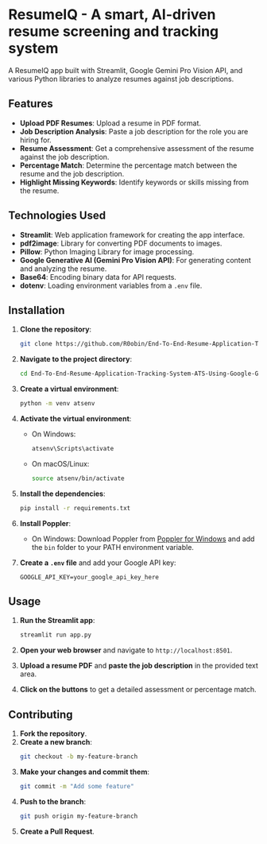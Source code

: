 # ResumeIQ - A smart, AI-driven resume screening and tracking system

A ResumeIQ app built with Streamlit, Google Gemini Pro Vision API, and various Python libraries to analyze resumes against job descriptions.

## Features

- **Upload PDF Resumes**: Upload a resume in PDF format.
- **Job Description Analysis**: Paste a job description for the role you are hiring for.
- **Resume Assessment**: Get a comprehensive assessment of the resume against the job description.
- **Percentage Match**: Determine the percentage match between the resume and the job description.
- **Highlight Missing Keywords**: Identify keywords or skills missing from the resume.

## Technologies Used

- **Streamlit**: Web application framework for creating the app interface.
- **pdf2image**: Library for converting PDF documents to images.
- **Pillow**: Python Imaging Library for image processing.
- **Google Generative AI (Gemini Pro Vision API)**: For generating content and analyzing the resume.
- **Base64**: Encoding binary data for API requests.
- **dotenv**: Loading environment variables from a `.env` file.

## Installation

1. **Clone the repository**:
    ```sh
    git clone https://github.com/R0obin/End-To-End-Resume-Application-Tracking-System-ATS-Using-Google-Gemini-Pro-Vision-LIM-Model.git
    ```

2. **Navigate to the project directory**:
    ```sh
    cd End-To-End-Resume-Application-Tracking-System-ATS-Using-Google-Gemini-Pro-Vision-LIM-Model
    ```

3. **Create a virtual environment**:
    ```sh
    python -m venv atsenv
    ```

4. **Activate the virtual environment**:
    - On Windows:
        ```sh
        atsenv\Scripts\activate
        ```
    - On macOS/Linux:
        ```sh
        source atsenv/bin/activate
        ```

5. **Install the dependencies**:
    ```sh
    pip install -r requirements.txt
    ```

6. **Install Poppler**:
    - On Windows: Download Poppler from [Poppler for Windows](http://blog.alivate.com.au/poppler-windows/) and add the `bin` folder to your PATH environment variable.

7. **Create a `.env` file** and add your Google API key:
    ```
    GOOGLE_API_KEY=your_google_api_key_here
    ```

## Usage

1. **Run the Streamlit app**:
    ```sh
    streamlit run app.py
    ```

2. **Open your web browser** and navigate to `http://localhost:8501`.

3. **Upload a resume PDF** and **paste the job description** in the provided text area.

4. **Click on the buttons** to get a detailed assessment or percentage match.

## Contributing

1. **Fork the repository**.
2. **Create a new branch**: 
    ```sh
    git checkout -b my-feature-branch
    ```
3. **Make your changes and commit them**:
    ```sh
    git commit -m "Add some feature"
    ```
4. **Push to the branch**:
    ```sh
    git push origin my-feature-branch
    ```
5. **Create a Pull Request**.


